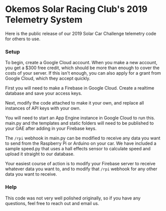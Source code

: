 # Okemos Solar Racing Club's 2019 Telemetry System

Here is the public release of our 2019 Solar Car Challenge telemetry code for others to use.

### Setup

To begin, create a Google Cloud account. When you make a new account, you get a $300 free credit, which should be more than enough to cover the costs of your server. If this isn't enough, you can also apply for a grant from Google Cloud, which they accept quickly.

First you will need to make a Firebase in Google Cloud. Create a realtime database and save your access keys.

Next, modify the code attached to make it your own, and replace all instances of API keys with your own.

You will need to start an App Engine instance in Google Cloud to run this. main.py and the templates and static folders will need to be published to your GAE after adding in your Firebase keys.

The `/rpi` webhook in main.py can be modified to receive any data you want to send from the Raspberry Pi or Arduino on your car. We have included a sample speed.py that uses a hall effects sensor to calculate speed and upload it straight to our database.

Your easiest course of action is to modify your Firebase server to receive whatever data you want to, and to modify that `/rpi` webhook for any other data you want to receive.

### Help

This code was not very well polished originally, so if you have any questions, feel free to reach out and email us.
